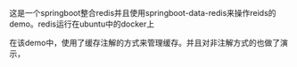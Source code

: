 这是一个springboot整合redis并且使用springboot-data-redis来操作reids的demo。redis运行在ubuntu中的docker上


在该demo中，使用了缓存注解的方式来管理缓存。并且对非注解方式的也做了演示，